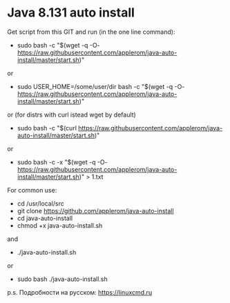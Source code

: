 # Java 8.131 auto install

Get script from this GIT and run (in the one line command):

* sudo bash -c "$(wget -q -O- https://raw.githubusercontent.com/applerom/java-auto-install/master/start.sh)"

or

* sudo USER_HOME=/some/user/dir bash -c "$(wget -q -O- https://raw.githubusercontent.com/applerom/java-auto-install/master/start.sh)"

or (for distrs with curl istead wget by default)

* sudo bash -c "$(curl https://raw.githubusercontent.com/applerom/java-auto-install/master/start.sh)"

or

* sudo bash -c -x "$(wget -q -O- https://raw.githubusercontent.com/applerom/java-auto-install/master/start.sh)" > 1.txt

For common use:

* cd /usr/local/src
* git clone https://github.com/applerom/java-auto-install
* cd java-auto-install
* chmod +x java-auto-install.sh

and

* ./java-auto-install.sh

or

* sudo bash ./java-auto-install.sh

p.s. Подробности на русском: https://linuxcmd.ru
